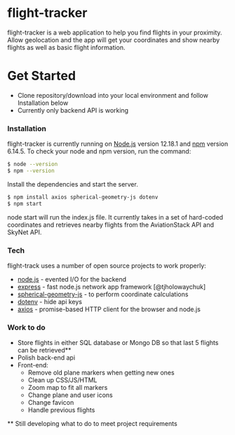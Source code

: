 # flight-tracker

flight-tracker is a web application to help you find flights in your proximity. Allow geolocation and the app will get your coordinates and show nearby flights as well as basic flight information.

# Get Started

- Clone repository/download into your local environment and follow Installation below
- Currently only backend API is working

### Installation

flight-tracker is currently running on [Node.js](https://nodejs.org/) version 12.18.1 and [npm](https://npmjs.com) version 6.14.5. To check your node and npm version, run the command:

```sh
$ node --version
$ npm --version
```

Install the dependencies and start the server.

```sh
$ npm install axios spherical-geometry-js dotenv
$ npm start
```

node start will run the index.js file. It currently takes in a set of hard-coded coordinates and retrieves nearby flights from the AviationStack API and SkyNet API.

### Tech

flight-track uses a number of open source projects to work properly:

- [node.js] - evented I/O for the backend
- [express] - fast node.js network app framework [@tjholowaychuk]
- [spherical-geometry-js] - to perform coordinate calculations
- [dotenv] - hide api keys
- [axios] - promise-based HTTP client for the browser and node.js

### Work to do

- Store flights in either SQL database or Mongo DB so that last 5 flights can be retrieved\*\*
- Polish back-end api
- Front-end:
  - Remove old plane markers when getting new ones
  - Clean up CSS/JS/HTML
  - Zoom map to fit all markers
  - Change plane and user icons
  - Change favicon
  - Handle previous flights

\*\* Still developing what to do to meet project requirements

[dotenv]: https://www.npmjs.com/package/dotenv
[axios]: https://www.npmjs.com/package/axios
[spherical-geometry-js]: https://www.npmjs.com/package/spherical-geometry-js
[node.js]: http://nodejs.org
[express]: http://expressjs.com

